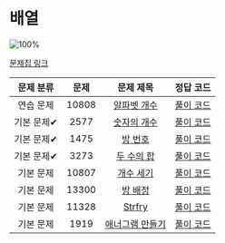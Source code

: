 
# 배열

![100%](https://progress-bar.dev/8/?scale=8&title=progress&width=500&color=babaca&suffix=/8)

[문제집 링크](https://www.acmicpc.net/workbook/view/7307)

| 문제 분류 | 문제 | 문제 제목 | 정답 코드 |
| :--: | :--: | :--: | :--: |
| 연습 문제 | 10808 | [알파벳 개수](https://www.acmicpc.net/problem/10808) | [풀이 코드](../0x03/BOJ_10808.cpp) |
| 기본 문제✔ | 2577 | [숫자의 개수](https://www.acmicpc.net/problem/2577) | [풀이 코드](../0x03/BOJ_2577.cpp) |
| 기본 문제✔ | 1475 | [방 번호](https://www.acmicpc.net/problem/1475) | [풀이 코드](../0x03/BOJ_1475.cpp) |
| 기본 문제✔ | 3273 | [두 수의 합](https://www.acmicpc.net/problem/3273) | [풀이 코드](../0x03/BOJ_3273.cpp) |
| 기본 문제 | 10807 | [개수 세기](https://www.acmicpc.net/problem/10807) | [풀이 코드](../0x03/BOJ_10807.cpp) |
| 기본 문제 | 13300 | [방 배정](https://www.acmicpc.net/problem/13300) | [풀이 코드](../0x03/BOJ_13300.cpp) |
| 기본 문제 | 11328 | [Strfry](https://www.acmicpc.net/problem/11328) | [풀이 코드](../0x03/BOJ_11328.cpp) |
| 기본 문제 | 1919 | [애너그램 만들기](https://www.acmicpc.net/problem/1919) | [풀이 코드](../0x03/BOJ_1919.cpp) |